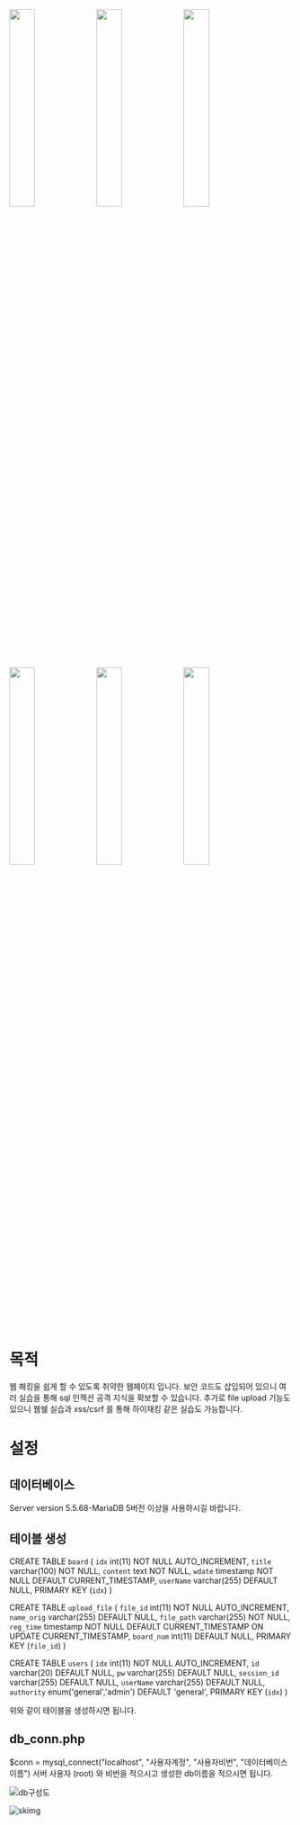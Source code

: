 
<img src="https://github.com/user-attachments/assets/9f5c2d1c-df6d-46a0-8ad2-c2cbc5b35ab0" width="30%" />
<img src="https://github.com/user-attachments/assets/c77b227a-0567-44c5-b3ff-41e29ccc59bd" width="30%" />
<img src="https://github.com/user-attachments/assets/3e828545-3518-47f1-847a-bb84274bab34" width="30%" />
<img src="https://github.com/user-attachments/assets/72ee8418-010f-4211-8d53-60aaefeb5005" width="30%" />
<img src="https://github.com/user-attachments/assets/5319791b-6b4d-4671-a0ae-da68f28b4951" width="30%" />
<img src="https://github.com/user-attachments/assets/0850a563-5e55-4b41-8215-5a33f3f9432a" width="30%" />


# 목적
웹 해킹을 쉽게 할 수 있도록 취약한 웹페이지 입니다.
보안 코드도 삽입되어 있으니 여러 실습을 통해 sql 인젝션 공격 지식을 확보할 수 있습니다.
추가로 file upload 기능도 있으니 웹쉘 실습과 xss/csrf 를 통해 하이재킹 같은 실습도 가능합니다.

# 설정
## 데이터베이스
Server version	5.5.68-MariaDB
5버전 이상을 사용하시길 바랍니다.

## 테이블 생성

CREATE TABLE `board` (
  `idx` int(11) NOT NULL AUTO_INCREMENT,
  `title` varchar(100) NOT NULL,
  `content` text NOT NULL,
  `wdate` timestamp NOT NULL DEFAULT CURRENT_TIMESTAMP,
  `userName` varchar(255) DEFAULT NULL,
  PRIMARY KEY (`idx`)
) 

CREATE TABLE `upload_file` (
  `file_id` int(11) NOT NULL AUTO_INCREMENT,
  `name_orig` varchar(255) DEFAULT NULL,
  `file_path` varchar(255) NOT NULL,
  `reg_time` timestamp NOT NULL DEFAULT CURRENT_TIMESTAMP ON UPDATE CURRENT_TIMESTAMP,
  `board_num` int(11) DEFAULT NULL,
  PRIMARY KEY (`file_id`)
) 

CREATE TABLE `users` (
  `idx` int(11) NOT NULL AUTO_INCREMENT,
  `id` varchar(20) DEFAULT NULL,
  `pw` varchar(255) DEFAULT NULL,
  `session_id` varchar(255) DEFAULT NULL,
  `userName` varchar(255) DEFAULT NULL,
  `authority` enum('general','admin') DEFAULT 'general',
  PRIMARY KEY (`idx`)
) 

위와 같이 테이블을 생성하시면 됩니다.

## db_conn.php
$conn = mysql_connect("localhost", "사용자계정", "사용자비번", "데이터베이스이름")
서버 사용자 (root) 와 비번을 적으시고 생성한 db이름을 적으시면 됩니다.

![db구성도](https://github.com/user-attachments/assets/c461e252-721d-41b5-96ec-bbc87027fc73)

![skimg](https://github.com/user-attachments/assets/f5c7662f-bda1-4a38-84ee-add3a4b3750d)
